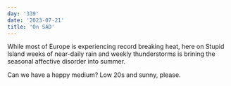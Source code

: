 ```yaml
---
day: '339'
date: '2023-07-21'
title: 'On SAD'
---
```


While most of Europe is experiencing record breaking heat, here on Stupid Island weeks of near-daily rain and weekly thunderstorms is brining the seasonal affective disorder into summer.

Can we have a happy medium? Low 20s and sunny, please.
